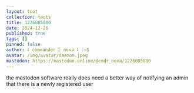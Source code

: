 ```yaml
---
layout: toot
collection: toots
title: 1226085800
date: 2024-12-26
published: true
tags: []
pinned: false
author: ⸸ commander ░ nova ⸸ :~$
avatar: /img/avatar/daemon.jpeg
mastodon: https://mastodon.online/@cmdr_nova/1226085800
---
```


the mastodon software really does need a better way of notifying an admin that there is a newly registered user

